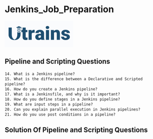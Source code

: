# Jenkins_Job_Preparation

![alt text](../.assets\image.png)


## Pipeline and Scripting Questions

    14. What is a Jenkins pipeline?
    15. What is the difference between a Declarative and Scripted pipeline?
    16. How do you create a Jenkins pipeline?
    17. What is a Jenkinsfile, and why is it important?
    18. How do you define stages in a Jenkins pipeline?
    19. What are input steps in a pipeline?
    20. Can you explain parallel execution in Jenkins pipelines?
    21. How do you use post conditions in a pipeline?

## Solution Of Pipeline and Scripting Questions

